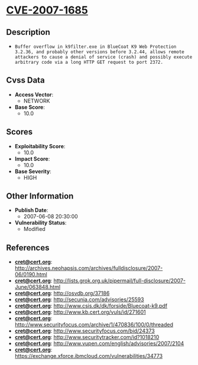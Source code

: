 
# [CVE-2007-1685](http://archives.neohapsis.com/archives/fulldisclosure/2007-06/0190.html)

## Description

- `Buffer overflow in k9filter.exe in BlueCoat K9 Web Protection 3.2.36, and probably other versions before 3.2.44, allows remote attackers to cause a denial of service (crash) and possibly execute arbitrary code via a long HTTP GET request to port 2372.`

## Cvss Data

- **Access Vector**:
  - NETWORK
- **Base Score**:
  - 10.0

## Scores

- **Exploitability Score**:
  - 10.0
- **Impact Score**:
  - 10.0
- **Base Severity**:
  - HIGH

## Other Information

- **Publish Date**:
  - 2007-06-08 20:30:00
- **Vulnerability Status**:
  - Modified

## References

- **cret@cert.org**: http://archives.neohapsis.com/archives/fulldisclosure/2007-06/0190.html
- **cret@cert.org**: http://lists.grok.org.uk/pipermail/full-disclosure/2007-June/063848.html
- **cret@cert.org**: http://osvdb.org/37186
- **cret@cert.org**: http://secunia.com/advisories/25593
- **cret@cert.org**: http://www.csis.dk/dk/forside/Bluecoat-k9.pdf
- **cret@cert.org**: http://www.kb.cert.org/vuls/id/271601
- **cret@cert.org**: http://www.securityfocus.com/archive/1/470836/100/0/threaded
- **cret@cert.org**: http://www.securityfocus.com/bid/24373
- **cret@cert.org**: http://www.securitytracker.com/id?1018210
- **cret@cert.org**: http://www.vupen.com/english/advisories/2007/2104
- **cret@cert.org**: https://exchange.xforce.ibmcloud.com/vulnerabilities/34773
